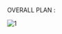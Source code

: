 OVERALL PLAN :

![1](https://user-images.githubusercontent.com/60452732/103207137-93ca4600-48cb-11eb-94e5-c4f799823de9.PNG)
